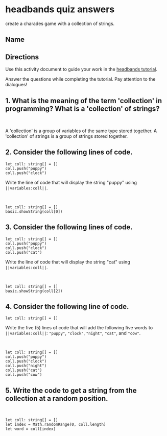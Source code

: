 # headbands quiz answers

create a charades game with a collection of strings.

## Name

## Directions

Use this activity document to guide your work in the [headbands tutorial](/lessons/headbands/activity).

Answer the questions while completing the tutorial. Pay attention to the dialogues!

## 1. What is the meaning of the term 'collection' in programming? What is a 'collection' of strings?

<br/>

A 'collection' is a group of variables of the same type stored together. A 'collection' of strings is a group of strings stored together.

## 2. Consider the following lines of code.

```blocks
let coll: string[] = []
coll.push("puppy")
coll.push("clock")
```

Write the line of code that will display the string "puppy" using ``||variables:coll||``.

<br/>

```blocks
let coll: string[] = []
basic.showString(coll[0])
```

## 3. Consider the following lines of code.

```blocks
let coll: string[] = []
coll.push("puppy")
coll.push("clock")
coll.push("cat")
```

Write the line of code that will display the string "cat" using ``||variables:coll||``.

<br/>

```blocks
let coll: string[] = []
basic.showString(coll[2])
```

## 4. Consider the following line of code.

```blocks
let coll: string[] = []
```

Write the five (5) lines of code that will add the following five words to ``||variables:coll||``: `"puppy"`, `"clock"`, `"night"`, `"cat"`, and `"cow"`.

<br/>

```blocks
let coll: string[] = []
coll.push("puppy")
coll.push("clock")
coll.push("night")
coll.push("cat")
coll.push("cow")
```

## 5. Write the code to get a string from the collection at a random position.

<br/>

```blocks
let coll: string[] = []
let index = Math.randomRange(0, coll.length)
let word = coll[index]
```
